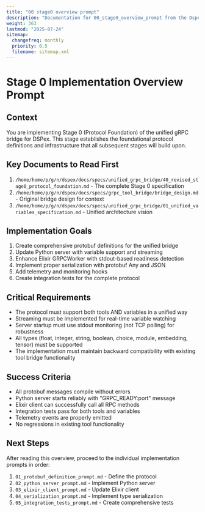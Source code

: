 ```yaml
---
title: "00 stage0 overview prompt"
description: "Documentation for 00_stage0_overview_prompt from the Dspex repository."
weight: 363
lastmod: "2025-07-24"
sitemap:
  changefreq: monthly
  priority: 0.5
  filename: sitemap.xml
---
```


# Stage 0 Implementation Overview Prompt

## Context
You are implementing Stage 0 (Protocol Foundation) of the unified gRPC bridge for DSPex. This stage establishes the foundational protocol definitions and infrastructure that all subsequent stages will build upon.

## Key Documents to Read First
1. `/home/home/p/g/n/dspex/docs/specs/unified_grpc_bridge/40_revised_stage0_protocol_foundation.md` - The complete Stage 0 specification
2. `/home/home/p/g/n/dspex/docs/specs/grpc_tool_bridge/bridge_design.md` - Original bridge design for context
3. `/home/home/p/g/n/dspex/docs/specs/unified_grpc_bridge/01_unified_variables_specification.md` - Unified architecture vision

## Implementation Goals
1. Create comprehensive protobuf definitions for the unified bridge
2. Update Python server with variable support and streaming
3. Enhance Elixir GRPCWorker with stdout-based readiness detection
4. Implement proper serialization with protobuf Any and JSON
5. Add telemetry and monitoring hooks
6. Create integration tests for the complete protocol

## Critical Requirements
- The protocol must support both tools AND variables in a unified way
- Streaming must be implemented for real-time variable watching
- Server startup must use stdout monitoring (not TCP polling) for robustness
- All types (float, integer, string, boolean, choice, module, embedding, tensor) must be supported
- The implementation must maintain backward compatibility with existing tool bridge functionality

## Success Criteria
- All protobuf messages compile without errors
- Python server starts reliably with "GRPC_READY:port" message
- Elixir client can successfully call all RPC methods
- Integration tests pass for both tools and variables
- Telemetry events are properly emitted
- No regressions in existing tool functionality

## Next Steps
After reading this overview, proceed to the individual implementation prompts in order:
1. `01_protobuf_definition_prompt.md` - Define the protocol
2. `02_python_server_prompt.md` - Implement Python server
3. `03_elixir_client_prompt.md` - Update Elixir client
4. `04_serialization_prompt.md` - Implement type serialization
5. `05_integration_tests_prompt.md` - Create comprehensive tests